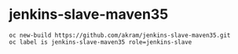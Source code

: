 # jenkins-slave-maven35

```
oc new-build https://github.com/akram/jenkins-slave-maven35.git
oc label is jenkins-slave-maven35 role=jenkins-slave
```
